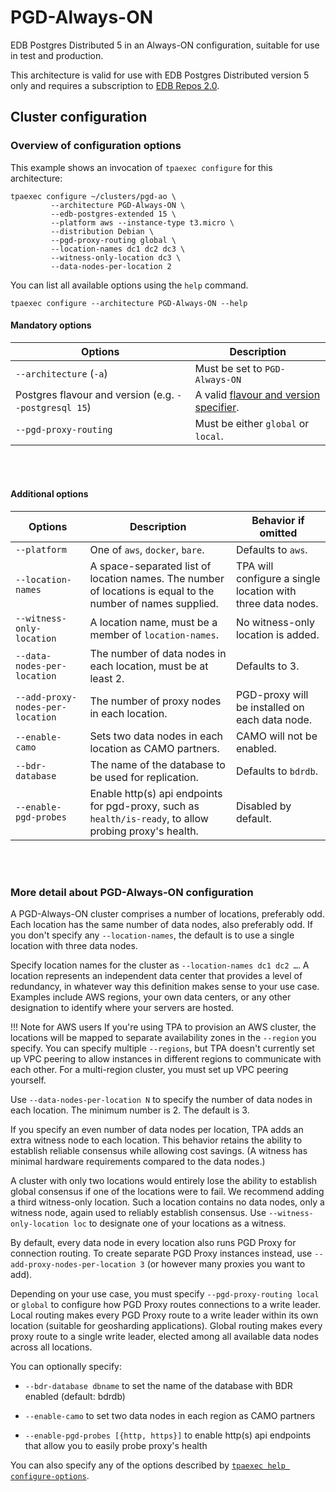 # PGD-Always-ON

EDB Postgres Distributed 5 in an Always-ON configuration,
suitable for use in test and production.

This architecture is valid for use with EDB Postgres Distributed version 5 only
and requires a subscription to [EDB Repos 2.0](2q_and_edb_repositories.md).

## Cluster configuration

### Overview of configuration options

This example shows an invocation of `tpaexec configure` for this architecture:

```shell
tpaexec configure ~/clusters/pgd-ao \
         --architecture PGD-Always-ON \
         --edb-postgres-extended 15 \
         --platform aws --instance-type t3.micro \
         --distribution Debian \
         --pgd-proxy-routing global \
         --location-names dc1 dc2 dc3 \
         --witness-only-location dc3 \
         --data-nodes-per-location 2
```

You can list all available options using the `help` command.

```shell
tpaexec configure --architecture PGD-Always-ON --help
```

#### Mandatory options

| Options                                               | Description                                                                                 |
|-------------------------------------------------------|---------------------------------------------------------------------------------------------|
| `--architecture` (`-a`)                               | Must be set to `PGD-Always-ON`                                                              |
| Postgres flavour and version (e.g. `--postgresql 15`) | A valid [flavour and version specifier](tpaexec-configure.md#postgres-flavour-and-version). |
| `--pgd-proxy-routing`                                 | Must be either `global` or `local`.                                                         |

<br/><br/>


#### Additional options

| Options                          | Description                                                                                                 | Behavior if omitted                                        |
|----------------------------------|-------------------------------------------------------------------------------------------------------------|-------------------------------------------------------------|
| `--platform`                     | One of `aws`, `docker`, `bare`.                                                                             | Defaults to `aws`.                                          |
| `--location-names`               | A space-separated list of location names. The number of locations is equal to the number of names supplied. | TPA will configure a single location with three data nodes. |
| `--witness-only-location`        | A location name, must be a member of `location-names`.                                                      | No witness-only location is added.                          |
| `--data-nodes-per-location`      | The number of data nodes in each location, must be at least 2.                                              | Defaults to 3.                                              |
| `--add-proxy-nodes-per-location` | The number of proxy nodes in each location.                                                                 | PGD-proxy will be installed on each data node.              |
| `--enable-camo`                  | Sets two data nodes in each location as CAMO partners.                                                      | CAMO will not be enabled.                                   |
| `--bdr-database`                 | The name of the database to be used for replication.                                                        | Defaults to `bdrdb`.                                        |
| `--enable-pgd-probes`            | Enable http(s) api endpoints for pgd-proxy, such as `health/is-ready`, to allow probing proxy's health.       | Disabled by default.                                        |

<br/><br/>

### More detail about PGD-Always-ON configuration

A PGD-Always-ON cluster comprises a number of locations, preferably odd.
Each location has the same number of data nodes, also preferably odd. If you don't
specify any `--location-names`, the default is to use a single
location with three data nodes.

Specify location names for the cluster as
`--location-names dc1 dc2 …`. A location represents an independent
data center that provides a level of redundancy, in whatever way
this definition makes sense to your use case. Examples include AWS
regions, your own data centers, or any other designation to identify
where your servers are hosted.

!!! Note for AWS users
    If you're using TPA to provision an AWS cluster, the locations will
    be mapped to separate availability zones in the `--region` you
    specify.
    You can specify multiple `--regions`, but TPA doesn't currently set
    up VPC peering to allow instances in different regions to
    communicate with each other. For a multi-region cluster, you must
    set up VPC peering yourself.

Use `--data-nodes-per-location N` to specify the number of data
nodes in each location. The minimum number is 2. The default is 3.

If you specify an even number of data nodes per location, TPA adds
an extra witness node to each location. This behavior retains the
ability to establish reliable consensus while allowing cost savings. (A
witness has minimal hardware requirements compared to the data nodes.)

A cluster with only two locations would entirely lose the ability to
establish global consensus if one of the locations were to fail. We
recommend adding a third witness-only location. Such a location contains no data
nodes, only a witness node, again used to reliably establish consensus.
Use `--witness-only-location loc` to designate one of your locations as
a witness.

By default, every data node in every location also runs PGD Proxy
for connection routing. To create separate PGD Proxy instances instead,
use `--add-proxy-nodes-per-location 3` (or however many proxies you want
to add).

Depending on your use case, you must specify `--pgd-proxy-routing local`
or `global` to configure how PGD Proxy routes connections to a write
leader. Local routing makes every PGD Proxy route to a write leader
within its own location (suitable for geosharding applications). Global
routing makes every proxy route to a single write leader, elected
among all available data nodes across all locations.

You can optionally specify:

- `--bdr-database dbname` to set the name of the database with BDR enabled (default: bdrdb)

- `--enable-camo` to set two data nodes in each region as CAMO partners

- `--enable-pgd-probes [{http, https}]` to enable http(s) api endpoints that allow you to easily probe proxy's health

You can also specify any of the options described by
[`tpaexec help configure-options`](tpaexec-configure.md).
